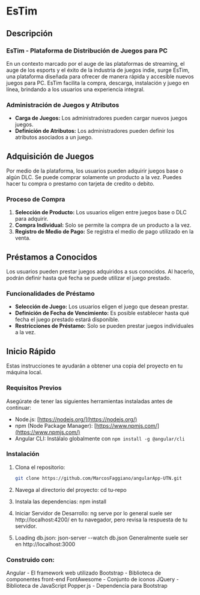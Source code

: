 # EsTim

## Descripción
### EsTim - Plataforma de Distribución de Juegos para PC

En un contexto marcado por el auge de las plataformas de streaming, el auge de los esports y el éxito de la industria de juegos indie, surge EsTim, una plataforma diseñada para ofrecer de manera rápida y accesible nuevos juegos para PC. EsTim facilita la compra, descarga, instalación y juego en línea, brindando a los usuarios una experiencia integral.

### Administración de Juegos y Atributos

- **Carga de Juegos:** Los administradores pueden cargar nuevos juegos juegos.
- **Definición de Atributos:** Los administradores pueden definir los atributos asociados a un juego.

## Adquisición de Juegos

Por medio de la plataforma, los usuarios pueden adquirir juegos base o algún DLC. Se puede comprar solamente un producto a la vez. Puedes hacer tu compra o prestamo con tarjeta de credito o debito. 

### Proceso de Compra

1. **Selección de Producto:** Los usuarios eligen entre juegos base o DLC para adquirir.
2. **Compra Individual:** Solo se permite la compra de un producto a la vez.
3. **Registro de Medio de Pago:** Se registra el medio de pago utilizado en la venta.

## Préstamos a Conocidos

Los usuarios pueden prestar juegos adquiridos a sus conocidos. Al hacerlo, podrán definir hasta qué fecha se puede utilizar el juego prestado.

### Funcionalidades de Préstamo

- **Selección de Juego:** Los usuarios eligen el juego que desean prestar.
- **Definición de Fecha de Vencimiento:** Es posible establecer hasta qué fecha el juego prestado estará disponible.
- **Restricciones de Préstamo:** Solo se pueden prestar juegos individuales a la vez.


## Inicio Rápido
Estas instrucciones te ayudarán a obtener una copia del proyecto en tu máquina local.

### Requisitos Previos
Asegúrate de tener las siguientes herramientas instaladas antes de continuar:
- Node.js: [https://nodejs.org/](https://nodejs.org/)
- npm (Node Package Manager): [https://www.npmjs.com/](https://www.npmjs.com/)
- Angular CLI: Instálalo globalmente con `npm install -g @angular/cli`

### Instalación
1. Clona el repositorio:
   ```bash
   git clone https://github.com/MarcosFaggiano/angularApp-UTN.git

2. Navega al directorio del proyecto:
   cd tu-repo

3. Instala las dependencias:
   npm install

4. Iniciar Servidor de Desarrollo:
   ng serve
   por lo general suele ser http://localhost:4200/ en tu navegador, pero revisa la respuesta de tu servidor.

5. Loading db.json:
   json-server --watch db.json
   Generalmente suele ser en http://localhost:3000

### Construido con:
Angular - El framework web utilizado
Bootstrap - Biblioteca de componentes front-end
FontAwesome - Conjunto de iconos
JQuery - Biblioteca de JavaScript
Popper.js - Dependencia para Bootstrap
